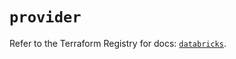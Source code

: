 # `provider`

Refer to the Terraform Registry for docs: [`databricks`](https://registry.terraform.io/providers/databricks/databricks/1.43.0/docs).
